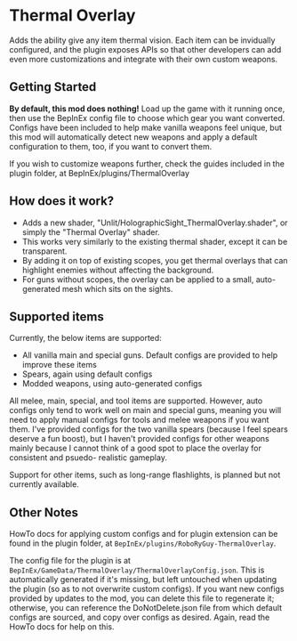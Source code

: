 # Thermal Overlay

Adds the ability give any item thermal vision. Each item can be invidually configured, 
and the plugin exposes APIs so that other developers can add even more customizations and
integrate with their own custom weapons.

## Getting Started

**By default, this mod does nothing!** Load up the game with it running once, then use the BepInEx config file to choose which
gear you want converted. Configs have been included to help make vanilla weapons feel unique, but this mod will automatically 
detect new weapons and apply a default configuration to them, too, if you want to convert them.

If you wish to customize weapons further, check the guides included in the plugin folder, at BepInEx/plugins/ThermalOverlay

## How does it work?

- Adds a new shader, "Unlit/HolographicSight_ThermalOverlay.shader", or simply the "Thermal Overlay" shader.
- This works very similarly to the existing thermal shader, except it can be transparent.
- By adding it on top of existing scopes, you get thermal overlays that can highlight enemies without affecting the background.
- For guns without scopes, the overlay can be applied to a small, auto-generated mesh which sits on the sights.

## Supported items

Currently, the below items are supported:
 - All vanilla main and special guns. Default configs are provided to help improve these items
 - Spears, again using default configs
 - Modded weapons, using auto-generated configs

All melee, main, special, and tool items are supported. However, auto configs only tend to work well on
main and special guns, meaning you will need to apply manual configs for tools and melee weapons if you want them.
I've provided configs for the two vanilla spears (because I feel spears deserve a fun boost), but I haven't provided
configs for other weapons mainly because I cannot think of a good spot to place the overlay for consistent and psuedo-
realistic gameplay.

Support for other items, such as long-range flashlights, is planned but not currently available.

## Other Notes

HowTo docs for applying custom configs and for plugin extension can be found in the plugin folder,
at `BepInEx/plugins/RoboRyGuy-ThermalOverlay`. 

The config file for the plugin is at `BepInEx/GameData/ThermalOverlay/ThermalOverlayConfig.json`. This is automatically
generated if it's missing, but left untouched when updating the plugin (so as to not overwrite custom configs). If you 
want new configs provided by updates to the mod, you can delete this file to regenerate it; otherwise, you can reference 
the DoNotDelete.json file from which default configs are sourced, and copy over configs as desired. Again, read the HowTo 
docs for help on this.
